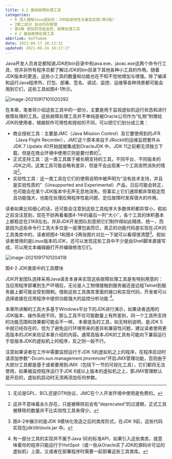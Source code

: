 ```yaml
---
title: 4.2 基础故障处理工具
categories: 
  - 9 深入理解Java虛拟机：JVM高级特性与最佳实践(第3版)
  - 2第二部分 自动内存管理
  - 第4章 虚拟机性能监控、故障处理工具
  - 4.2 基础故障处理工具
abbrlink: 9affa0a6
date: 2021-09-17 10:13:32
updated: 2021-09-24 10:17:27
---
```

Java开发人员肯定都知道JDK的bin目录中有java.exe、javac.exe这两个命令行工具，但并非所有程序员都了解过JDK的bin目录下其他各种小工具的作用。随着JDK版本的更迭，这些小工具的数量和功能也在不知不觉地增加与增强。除了编译和运行Java程序外，打包、部署、签名、调试、监控、运维等各种场景都可能会用到它们，这些工具如图4-1所示。

![image-20210917101020292](https://gitee.com/XiaoLan223/images/raw/master/Blog/Sum/20210917101020.png)

在本章，笔者将介绍这些工具中的一部分，主要是用于监视虚拟机运行状态和进行故障处理的工具。这些故障处理工具并不单纯是被Oracle公司作为“礼物”附赠给JDK的使用者，根据软件可用性和授权的不同，可以把它们划分成三类：
- 商业授权工具：主要是JMC（Java Mission Control）及它要使用到的JFR（Java Flight Recorder），JMC这个原本来自于JRockit的运维监控套件从JDK 7 Update 40开始就被集成到OracleJDK 中，JDK 11之前都无须独立下载，但是在商业环境中使用它则是要付费的[^1]。
- 正式支持工具：这一类工具属于被长期支持的工具，不同平台、不同版本的JDK之间，这类工具可能会略有差异，但是不会出现某一个工具突然消失的情况[^2]。
- 实验性工具：这一类工具在它们的使用说明中被声明为“没有技术支持，并且是实验性质的”（Unsupported and Experimental）产品，日后可能会转正，也可能会在某个JDK版本中无声无息地消失。但事实上它们通常都非常稳定而且功能强大，也能在处理应用程序性能问题、定位故障时发挥很大的作用。

读者如果比较细心的话，还可能会注意到这些工具程序大多数体积都异常小。假如之前没注意到，现在不妨再看看图4-1中的最后一列“大小”，各个工具的体积基本上都稳定在21KB左右。并非JDK开发团队刻意把它们制作得如此精炼、统一，而是因为这些命令行工具大多仅是一层薄包装而已，真正的功能代码是实现在JDK的工具类库中的，读者把图4-1和图4-2两张图片对比一下就可以看得很清楚[^3]。假如读者使用的是Linux版本的JDK，还可以发现这些工具中不少是由Shell脚本直接写成，可以用文本编辑器打开并编辑修改它们。

![image-20210917101204118](https://gitee.com/XiaoLan223/images/raw/master/Blog/Sum/20210917101204.png)

图4-2 JDK类库中的工具模块

JDK开发团队选择采用Java语言本身来实现这些故障处理工具是有特别用意的：当应用程序部署到生产环境后，无论是人工物理接触到服务器还是远程Telnet到服务器上都可能会受到限制。借助这些工具类库里面的接口和实现代码，开发者可以选择直接在应用程序中提供功能强大的监控分析功能 [^4]。

本章所讲解的工具大多基于Windows平台下的JDK进行演示，如果读者选用的JDK版本、操作系统不同，那么工具不仅可能数量上有所差别，同一个工具所支持的功能范围和效果都可能会不一样。 本章提及的工具，如无特别说明，是JDK 5中就已经存在的，但为了避免运行环境带来的差异和兼容性问题，建议读者使用更高版本的JDK来验证本章介绍的内容。通常高版本JDK的工具有可能向下兼容运行于低版本JDK的虚拟机上的程序，反之则一般不行。

注意如果读者在工作中需要监控运行于JDK 5的虚拟机之上的程序，在程序启动时请添加参数“-Dcom.sun.management.jmxremote”开启JMX管理功能，否则由于大部分工具都是基于或者要用到JMX（包括下一节的可视化工具），它们都将无法使用，如果被监控程序运行于JDK 6或以上版本的虚拟机之上，那JMX管理默认是开启的，虚拟机启动时无须再添加任何参数。


[^1]: 无论是GPL、BCL还是OTN协议，JMC在个人开发环境中使用是免费的。 
[^2]: 这并不意味着永久存在，只是被移除前会有“deprecated”的过渡期，正式工具被移除的数量并不比实验性工具来得少。 
[^3]: 图4-2中展示的是JDK 9模块化改造之后的类库形式，在JDK 9前，这些代码实现在jdk\lib\tools.jar 中。
[^4]: 有一部分工具的实现并不属于Java SE的标准API，如果引入这些类库，就意味着你的程序只能运行于HotSpot（或一些从Oracle买了JDK的源码许可证的虚拟机）上面，又或者在部署程序时需要一起部署这些工具类库。

